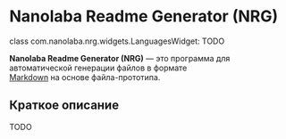 
# Nanolaba Readme Generator (NRG)

class com.nanolaba.nrg.widgets.LanguagesWidget: TODO

**Nanolaba Readme Generator (NRG)** — это программа для автоматической генерации файлов в формате              
[Markdown]( https://en.wikipedia.org/wiki/Markdown) на основе файла-прототипа.

## Краткое описание

TODO

